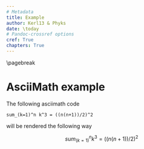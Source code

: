 ```yaml
---
# Metadata
title: Example
author: Kerl13 & Phyks
date: \today
# Pandoc-crossref options
cref: True
chapters: True
---
```


\pagebreak

# AsciiMath example

The following asciimath code 

    sum_(k=1)^n k^3 = ((n(n+1))/2)^2

will be rendered the following way

$$ sum_(k=1)^n k^3 = ((n(n+1))/2)^2 $$
